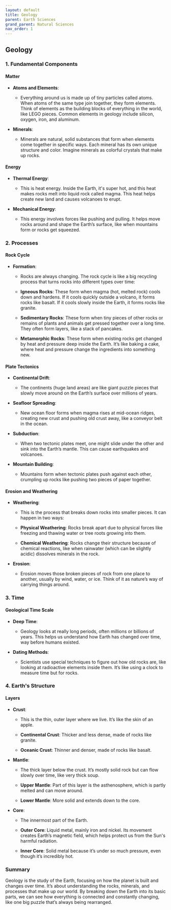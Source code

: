 ```yaml
---
layout: default
title: Geology
parent: Earth Sciences
grand_parent: Natural Sciences
nav_order: 1
---
```


## **Geology**

### 1. **Fundamental Components**

#### Matter

- **Atoms and Elements**: 
  - Everything around us is made up of tiny particles called atoms. When atoms of the same type join together, they form elements. Think of elements as the building blocks of everything in the world, like LEGO pieces. Common elements in geology include silicon, oxygen, iron, and aluminum.

- **Minerals**: 
  - Minerals are natural, solid substances that form when elements come together in specific ways. Each mineral has its own unique structure and color. Imagine minerals as colorful crystals that make up rocks.

#### Energy

- **Thermal Energy**: 
  - This is heat energy. Inside the Earth, it's super hot, and this heat makes rocks melt into liquid rock called magma. This heat helps create new land and causes volcanoes to erupt.

- **Mechanical Energy**: 
  - This energy involves forces like pushing and pulling. It helps move rocks around and shape the Earth’s surface, like when mountains form or rocks get squeezed.

### 2. **Processes**

#### Rock Cycle

- **Formation**: 
  - Rocks are always changing. The rock cycle is like a big recycling process that turns rocks into different types over time:
  
  - **Igneous Rocks**: These form when magma (hot, melted rock) cools down and hardens. If it cools quickly outside a volcano, it forms rocks like basalt. If it cools slowly inside the Earth, it forms rocks like granite.
  
  - **Sedimentary Rocks**: These form when tiny pieces of other rocks or remains of plants and animals get pressed together over a long time. They often form layers, like a stack of pancakes.
  
  - **Metamorphic Rocks**: These form when existing rocks get changed by heat and pressure deep inside the Earth. It’s like baking a cake, where heat and pressure change the ingredients into something new.

#### Plate Tectonics

- **Continental Drift**: 
  - The continents (huge land areas) are like giant puzzle pieces that slowly move around on the Earth’s surface over millions of years.

- **Seafloor Spreading**: 
  - New ocean floor forms when magma rises at mid-ocean ridges, creating new crust and pushing old crust away, like a conveyor belt in the ocean.

- **Subduction**: 
  - When two tectonic plates meet, one might slide under the other and sink into the Earth’s mantle. This can cause earthquakes and volcanoes.

- **Mountain Building**: 
  - Mountains form when tectonic plates push against each other, crumpling up rocks like pushing two pieces of paper together.

#### Erosion and Weathering

- **Weathering**: 
  - This is the process that breaks down rocks into smaller pieces. It can happen in two ways:
  
  - **Physical Weathering**: Rocks break apart due to physical forces like freezing and thawing water or tree roots growing into them.

  - **Chemical Weathering**: Rocks change their structure because of chemical reactions, like when rainwater (which can be slightly acidic) dissolves minerals in the rock.

- **Erosion**: 
  - Erosion moves those broken pieces of rock from one place to another, usually by wind, water, or ice. Think of it as nature’s way of carrying things around.

### 3. **Time**

#### Geological Time Scale

- **Deep Time**: 
  - Geology looks at really long periods, often millions or billions of years. This helps us understand how Earth has changed over time, way before humans existed.

- **Dating Methods**: 
  - Scientists use special techniques to figure out how old rocks are, like looking at radioactive elements inside them. It’s like using a clock to measure time but for rocks.

### 4. **Earth's Structure**

#### Layers

- **Crust**: 
  - This is the thin, outer layer where we live. It’s like the skin of an apple.

  - **Continental Crust**: Thicker and less dense, made of rocks like granite.

  - **Oceanic Crust**: Thinner and denser, made of rocks like basalt.

- **Mantle**: 
  - The thick layer below the crust. It’s mostly solid rock but can flow slowly over time, like very thick soup.

  - **Upper Mantle**: Part of this layer is the asthenosphere, which is partly melted and can move around.

  - **Lower Mantle**: More solid and extends down to the core.

- **Core**: 
  - The innermost part of the Earth.

  - **Outer Core**: Liquid metal, mainly iron and nickel. Its movement creates Earth’s magnetic field, which helps protect us from the Sun's harmful radiation.

  - **Inner Core**: Solid metal because it’s under so much pressure, even though it’s incredibly hot.

### Summary

Geology is the study of the Earth, focusing on how the planet is built and changes over time. It’s about understanding the rocks, minerals, and processes that make up our world. By breaking down the Earth into its basic parts, we can see how everything is connected and constantly changing, like one big puzzle that’s always being rearranged.
